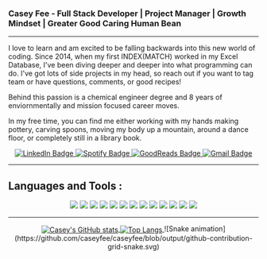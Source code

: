 ### Casey Fee - Full Stack Developer | Project Manager | Growth Mindset | Greater Good Caring Human Bean

---

I love to learn and am excited to be falling backwards into this new world of coding. Since 2014, when my first INDEX(MATCH) worked in my Excel Database, I've been diving deeper and deeper into what programming can do. I've got lots of side projects in my head, so reach out if you want to tag team or have questions, comments, or good recipes!

Behind this passion is a chemical engineer degree and 8 years of enviornmentally and mission focused career moves. 

In my free time, you can find me either working with my hands making pottery, carving spoons, moving my body up a mountain, around a dance floor, or completely still in a library book.

<!-- <div id="header" align="center">
  <img src="https://giphy.com/embed/QL8k5zCiNnoUPaABuY" width="100"/>
</div> -->

<div id="badges" align="center">
  <a href="https://www.linkedin.com/in/cfee/" target="_blank" rel="noreferrer">
    <img src="https://img.shields.io/badge/LinkedIn-blue?style=for-the-badge&logo=linkedin&logoColor=white" alt="LinkedIn Badge"/>
  </a>
  <a href="https://open.spotify.com/user/12124142261" target="_blank" rel="noreferrer">
    <img src="https://img.shields.io/badge/Spotify-1ED760?style=for-the-badge&logo=spotify&logoColor=white" alt="Spotify Badge"/>
  </a>
    <a href="https://www.goodreads.com/cfeeeeee" target="_blank" rel="noreferrer">
    <img src="https://img.shields.io/badge/Goodreads-F3F1EA?style=for-the-badge&logo=goodreads&logoColor=372213" alt="GoodReads Badge"/>
  </a>
  <a href="mailto:caseyfee3@gmail.com" target="_blank" rel="noreferrer">
    <img src="https://img.shields.io/badge/Gmail-D14836?style=for-the-badge&logo=gmail&logoColor=white" alt="Gmail Badge"/>
  </a>
</div>

---
## Languages and Tools :

<p align="center">
    <img src="https://img.shields.io/static/v1?style=for-the-badge&message=HTML5&color=E34F26&logo=HTML5&logoColor=FFFFFF&label="/>
    <img src="https://img.shields.io/static/v1?style=for-the-badge&message=CSS3&color=1572B6&logo=CSS3&logoColor=FFFFFF&label="/>
    <img src="https://img.shields.io/static/v1?style=for-the-badge&message=JavaScript&color=222222&logo=JavaScript&logoColor=F7DF1E&label="/>
    <img src="https://img.shields.io/static/v1?style=for-the-badge&message=React&color=222222&logo=React&logoColor=61DAFB&label="/>
    <img src="https://img.shields.io/static/v1?style=for-the-badge&message=TypeScript&color=3178C6&logo=TypeScript&logoColor=FFFFFF&label="/>
    <img src="https://img.shields.io/static/v1?style=for-the-badge&message=Bootstrap&color=7952B3&logo=Bootstrap&logoColor=FFFFFF&label="/>
    <img src="https://img.shields.io/static/v1?style=for-the-badge&message=Python&color=3776AB&logo=Python&logoColor=FFFFFF&label="/>
    <img src="https://img.shields.io/static/v1?style=for-the-badge&message=MongoDB&color=47A248&logo=MongoDB&logoColor=FFFFFF&label="/>
    <img src="https://img.shields.io/static/v1?style=for-the-badge&message=npm&color=CB3837&logo=npm&logoColor=FFFFFF&label="/>
    <img src="https://img.shields.io/static/v1?style=for-the-badge&message=Node.js&color=339933&logo=Node.js&logoColor=FFFFFF&label="/>
    <img src="https://img.shields.io/static/v1?style=for-the-badge&message=Handlebars.js&color=000000&logo=Handlebars.js&logoColor=FFFFFF&label="/>
    <img src="https://img.shields.io/static/v1?style=for-the-badge&message=MySQL&color=4479A1&logo=MySQL&logoColor=FFFFFF&label="/>
    <img src="https://img.shields.io/static/v1?style=for-the-badge&message=Heroku&color=430098&logo=Heroku&logoColor=FFFFFF&label="/>
</p>

---

<div align="center">
  <a href="https://github.com/caseyfee/github-readme-stats">
    <img align="center" height="195em" style="width: 48%;" src="https://github-readme-stats-sigma-five.vercel.app/api?username=caseyfee&theme=dark" alt="Casey's GitHub stats" />
  </a>
  <a href="https://github.com/caseyfee/github-readme-stats">
    <img align="center" height="195em" style="width: 48%;" src="https://github-readme-stats-sigma-five.vercel.app/api/top-langs/?username=caseyfee&langs_count=5&layout=compact&theme=dark" alt="Top Langs" />
  </a>
  ![Snake animation](https://github.com/caseyfee/caseyfee/blob/output/github-contribution-grid-snake.svg)

</div>


